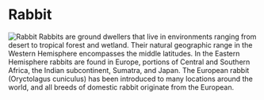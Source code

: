 # Rabbit
![Rabbit](https://upload.wikimedia.org/wikipedia/commons/thumb/1/1f/Oryctolagus_cuniculus_Rcdo.jpg/800px-Oryctolagus_cuniculus_Rcdo.jpg)
Rabbits are ground dwellers that live in environments ranging from desert 
to tropical forest and wetland. Their natural geographic range in the 
Western Hemisphere encompasses the middle latitudes. In the Eastern 
Hemisphere rabbits are found in Europe, portions of Central and Southern 
Africa, the Indian subcontinent, Sumatra, and Japan. The European rabbit 
(Oryctolagus cuniculus) has been introduced to many locations around the 
world, and all breeds of domestic rabbit originate from the European.

